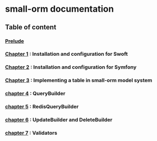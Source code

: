 # small-orm documentation

## Table of content

### [Prelude](prelude.md)
### [Chapter 1](chapter-1.md) : Installation and configuration for Swoft
### [Chapter 2](chapter-2.md) : Installation and configuration for Symfony
### [Chapter 3](chapter-3.md) : Implementing a table in small-orm model system
### [chapter 4](chapter-4.md) : QueryBuilder
### [chapter 5](chapter-5.md) : RedisQueryBuilder
### [chapter 6](chapter-6.md) : UpdateBuilder and DeleteBuilder
### [chapter 7](chapter-7.md) : Validators